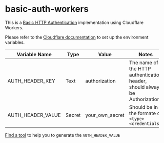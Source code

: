 # basic-auth-workers
This is a [Basic HTTP Authentication](https://developer.mozilla.org/en-US/docs/Web/HTTP/Guides/Authentication) implementation using Cloudflare Workers.

Please refer to the [Cloudflare documentation](https://developers.cloudflare.com/workers/configuration/environment-variables/) to set up the environment variables.

| Variable Name | Type | Value | Notes |
| ------- | ------- | ------- | ------- |
| AUTH_HEADER_KEY | Text | authorization | The name of the HTTP authentication header, should always be Authorization |
| AUTH_HEADER_VALUE | Secret | your_own_secret | Should be in the formate of ```<type> <credentials>``` |

[Find a tool](https://www.google.com/search?q=http+basic+authentication+tool&newwindow=1) to help you to generate the ```AUTH_HEADER_VALUE```
